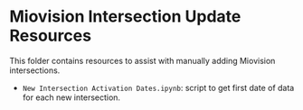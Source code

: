 # Miovision Intersection Update Resources

This folder contains resources to assist with manually adding Miovision
intersections.

- `New Intersection Activation Dates.ipynb`: script to get first date of data
for each new intersection.